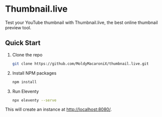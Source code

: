 # Thumbnail.live

Test your YouTube thumbnail with Thumbnail.live, the best online thumbnail preview tool.

## Quick Start

1. Clone the repo
    ```sh
    git clone https://github.com/MoldyMacaroniX/thumbnail.live.git
    ```
2. Install NPM packages
   ```sh
   npm install
   ```
3. Run Eleventy
   ```sh
   npx eleventy --serve
   ```

This will create an instance at [http://localhost:8080/](http://localhost:8080/).